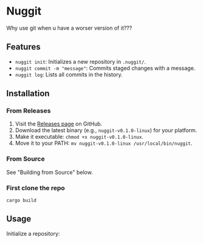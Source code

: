 # Nuggit

Why use git when u have a worser version of it???

## Features
- `nuggit init`: Initializes a new repository in `.nuggit/`.
- `nuggit commit -m "message"`: Commits staged changes with a message.
- `nuggit log`: Lists all commits in the history.

## Installation
### From Releases
1. Visit the [Releases page](https://github.com/Masoom-Wahid/nuggit/releases) on GitHub.
2. Download the latest binary (e.g., `nuggit-v0.1.0-linux`) for your platform.
3. Make it executable: `chmod +x nuggit-v0.1.0-linux`.
4. Move it to your PATH: `mv nuggit-v0.1.0-linux /usr/local/bin/nuggit`.

### From Source
See "Building from Source" below.
### First clone the repo
```shell
cargo build
```

## Usage
Initialize a repository: